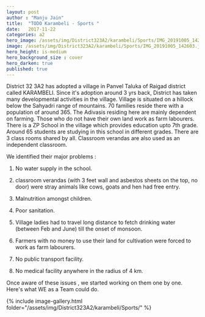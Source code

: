 ```yaml
---
layout: post
author : "Manju Jain"
title:  "TODO Karambeli - Sports "
date:   2017-11-22 
categories: a2
hero_image: /assets/img/District323A2/karambeli/Sports/IMG_20191005_142603.jpg
image: /assets/img/District323A2/karambeli/Sports/IMG_20191005_142603.jpg
hero_height: is-medium
hero_background_size : cover
hero_darken: true
published: true
---
```


District 32 3A2 has adopted a village in Panvel Taluka of Raigad district called KARAMBELI. Since it's adoption around 3 yrs back, District has taken many developmental activities in the village. Village is situated on a hillock below the Sahyadri range of mountains. 70 families reside there with a population of around 365. The Adivasis residing here are mainly dependent on farming. Those who do not have their own land work as farm labourers. There is a ZP School in the village which provides education upto 7th grade. Around 65 students are studying in this school in different grades. There are 3 class rooms shared by all. Classroom verandas are also used as an independent classroom.

We identified their major problems :

1. No water supply in the school.

2. classroom verandas (with  3 feet wall and asbestos sheets on the top, no door) were stray animals like cows, goats and hen had free entry.

3. Malnutrition amongst children.

4. Poor sanitation.

5. Village ladies had to travel long distance to fetch drinking water (between Feb and June) till the onset of monsoon.

6. Farmers with no money to use their land for cultivation were forced to work as farm labourers.

7. No public transport facility. 

8. No medical facility anywhere in the radius of 4 km.

Once aware of these issues , we started working on them one by one.
Here's what WE as a Team could do.

{% include image-gallery.html folder="/assets/img/District323A2/karambeli/Sports/" %}


